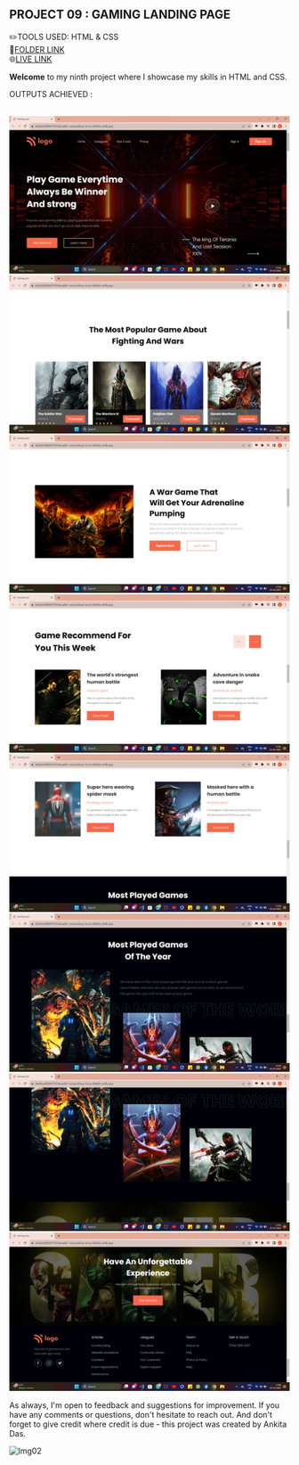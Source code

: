 ## PROJECT 09 :  **GAMING LANDING PAGE** 


✏️TOOLS USED: HTML & CSS<br>
📂[FOLDER LINK](https://github.com/imankitadas/Fullstack-Javascript-Projects-2023/tree/main/HTML%20and%20CSS%20Projects/Project%2009%20-%20Gaming%20Landing%20Page)<br>
🌐[LIVE LINK](https://64e9b2e8fb981f187dacea8d--extraordinary-horse-66dd9c.netlify.app/)<br>

**Welcome** to my ninth project where I showcase my skills in HTML and CSS.<br> 

OUTPUTS ACHIEVED :<br><br>

![IMG1](./photos/img1.png)
![IMG2](./photos/img2.png)
![IMG3](./photos/img3.png)
![IMG4](./photos/img4.png) 
![IMG5](./photos/img5.png)
![IMG6](./photos/img6.png)
![IMG7](./photos/img7.png)
![IMG8](./photos/img8.png)


As always, I'm open to feedback and suggestions for improvement. If you have any comments or questions, don't hesitate to reach out. And don't forget to give credit where credit is due - this project was created by Ankita Das.

![Img02](https://img.shields.io/badge/By-Ankita%20das-brightgreen)








